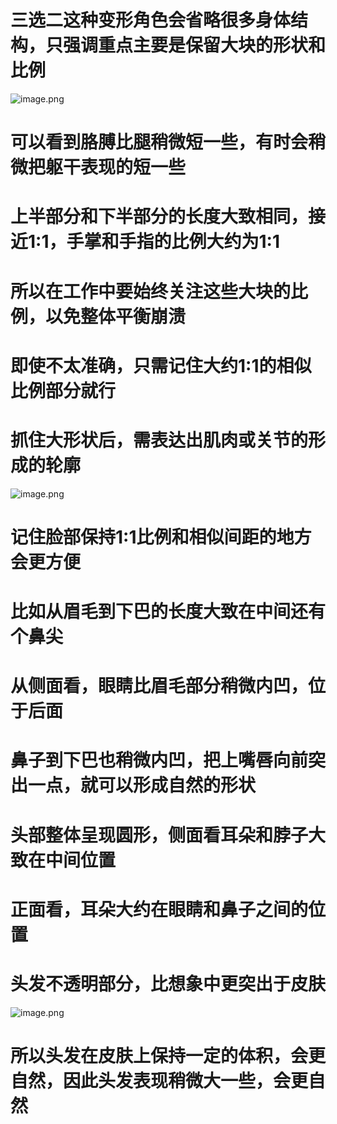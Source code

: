 # 三选二这种变形角色会省略很多身体结构，只强调重点主要是保留大块的形状和比例

![image.png](https://cdn.jsdelivr.net/gh/ymingZ/note-gen-image-sync@main/2025-08/cd1002d5-1158-4f5a-bc21-6f4130602e67.png)

# 可以看到胳膊比腿稍微短一些，有时会稍微把躯干表现的短一些

# 上半部分和下半部分的长度大致相同，接近1:1，手掌和手指的比例大约为1:1

# 所以在工作中要始终关注这些大块的比例，以免整体平衡崩溃

# 即使不太准确，只需记住大约1:1的相似比例部分就行

# 抓住大形状后，需表达出肌肉或关节的形成的轮廓

![image.png](https://cdn.jsdelivr.net/gh/ymingZ/note-gen-image-sync@main/2025-08/c367d8ba-1a29-4a09-8dfb-30d723798556.png)


# 记住脸部保持1:1比例和相似间距的地方会更方便

# 比如从眉毛到下巴的长度大致在中间还有个鼻尖

# 从侧面看，眼睛比眉毛部分稍微内凹，位于后面

# 鼻子到下巴也稍微内凹，把上嘴唇向前突出一点，就可以形成自然的形状

# 头部整体呈现圆形，侧面看耳朵和脖子大致在中间位置

# 正面看，耳朵大约在眼睛和鼻子之间的位置

# 头发不透明部分，比想象中更突出于皮肤

![image.png](https://cdn.jsdelivr.net/gh/ymingZ/note-gen-image-sync@main/2025-08/de4c4cfc-d4a7-4a3e-8a7e-1016e08e3f20.png)

# 所以头发在皮肤上保持一定的体积，会更自然，因此头发表现稍微大一些，会更自然
